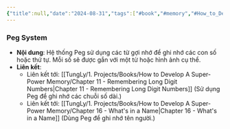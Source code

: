 ```yaml
---
{"title":null,"date":"2024-08-31","tags":["#book","#memory","#How_to_Develop_A_Super_Power_Memory"],"Chương":"Chương5","dg-publish":true,"dg-home":false,"permalink":"/tung-ly/1-projects/books/how-to-develop-a-super-power-memory/peg-system/","dgPassFrontmatter":true}
---
```


### Peg System

- **Nội dung**: Hệ thống Peg sử dụng các từ gợi nhớ để ghi nhớ các con số hoặc thứ tự. Mỗi số sẽ được gắn với một từ hoặc hình ảnh cụ thể.
- **Liên kết**:
    - Liên kết tới: [[TungLy/1. Projects/Books/How to Develop A Super-Power Memory/Chapter 11 - Remembering Long Digit Numbers\|Chapter 11 - Remembering Long Digit Numbers]] (Sử dụng Peg để ghi nhớ các chuỗi số dài.)
    - Liên kết tới: [[TungLy/1. Projects/Books/How to Develop A Super-Power Memory/Chapter 16 - What's in a Name\|Chapter 16 - What's in a Name]] (Dùng Peg để ghi nhớ tên người.)